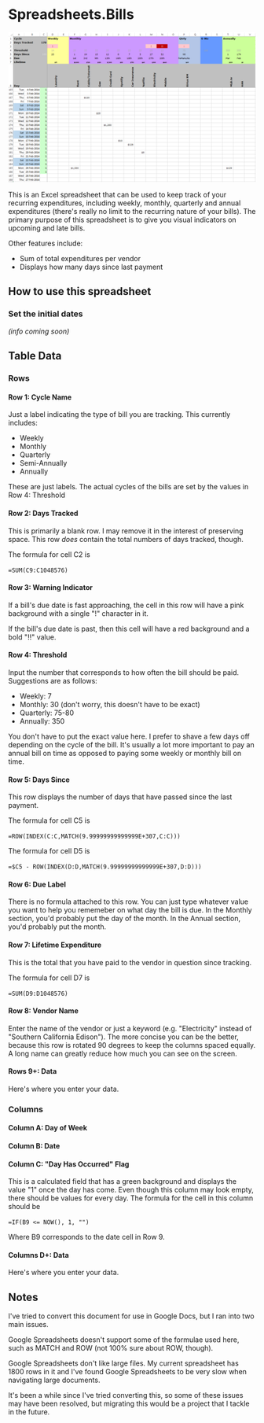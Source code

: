 Spreadsheets.Bills
==================

![Overview](https://raw.githubusercontent.com/ernesthwang/Spreadsheets.Bills/master/doc/images/Screenshot01.png "Overview")

This is an Excel spreadsheet that can be used to keep track of your recurring expenditures, including weekly, monthly, quarterly and annual expenditures (there's really no limit to the recurring nature of your bills).  The primary purpose of this spreadsheet is to give you visual indicators on upcoming and late bills.

Other features include:
* Sum of total expenditures per vendor
* Displays how many days since last payment


## How to use this spreadsheet

### Set the initial dates
*(info coming soon)*


## Table Data

### Rows
#### Row 1: Cycle Name
Just a label indicating the type of bill you are tracking.  This currently includes:
* Weekly
* Monthly
* Quarterly
* Semi-Annually
* Annually

These are just labels.  The actual cycles of the bills are set by the values in Row 4: Threshold

#### Row 2: Days Tracked
This is primarily a blank row.  I may remove it in the interest of preserving space.  This row *does* contain the total numbers of days tracked, though.

The formula for cell C2 is

`=SUM(C9:C1048576)`

#### Row 3: Warning Indicator
If a bill's due date is fast approaching, the cell in this row will have a pink background with a single "!" character in it.

If the bill's due date is past, then this cell will have a red background and a bold "!!" value.

#### Row 4: Threshold
Input the number that corresponds to how often the bill should be paid.  Suggestions are as follows:
* Weekly: 7
* Monthly: 30 (don't worry, this doesn't have to be exact)
* Quarterly: 75-80
* Annually: 350

You don't have to put the exact value here.  I prefer to shave a few days off depending on the cycle of the bill.  It's usually a lot more important to pay an annual bill on time as opposed to paying some weekly or monthly bill on time.

#### Row 5: Days Since
This row displays the number of days that have passed since the last payment.

The formula for cell C5 is

`=ROW(INDEX(C:C,MATCH(9.99999999999999E+307,C:C)))`

The formula for cell D5 is

`=$C5 - ROW(INDEX(D:D,MATCH(9.99999999999999E+307,D:D)))`


#### Row 6: Due Label
There is no formula attached to this row.  You can just type whatever value you want to help you rememeber on what day the bill is due.  In the Monthly section, you'd probably put the day of the month.  In the Annual section, you'd probably put the month.

#### Row 7: Lifetime Expenditure
This is the total that you have paid to the vendor in question since tracking.

The formula for cell D7 is

`=SUM(D9:D1048576)`

#### Row 8: Vendor Name
Enter the name of the vendor or just a keyword (e.g. "Electricity" instead of "Southern California Edison").  The more concise you can be the better, because this row is rotated 90 degrees to keep the columns spaced equally.  A long name can greatly reduce how much you can see on the screen.

#### Rows 9+: Data
Here's where you enter your data.

### Columns

#### Column A: Day of Week

#### Column B: Date

#### Column C: "Day Has Occurred" Flag
This is a calculated field that has a green background and displays the value "1" once the day has come.  Even though this column may look empty, there should be values for every day.  The formula for the cell in this column should be

`=IF(B9 <= NOW(), 1, "")`

Where B9 corresponds to the date cell in Row 9.

#### Columns D+: Data
Here's where you enter your data.


## Notes
I've tried to convert this document for use in Google Docs, but I ran into two main issues.

Google Spreadsheets doesn't support some of the formulae used here, such as MATCH and ROW (not 100% sure about ROW, though).

Google Spreadsheets don't like large files.  My current spreadsheet has 1800 rows in it and I've found Google Spreadsheets to be very slow when navigating large documents.

It's been a while since I've tried converting this, so some of these issues may have been resolved, but migrating this would be a project that I tackle in the future.
